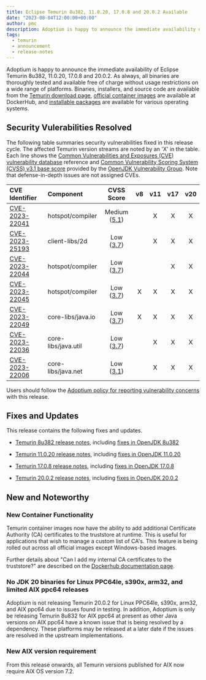 ```yaml
---
title: Eclipse Temurin 8u382, 11.0.20, 17.0.8 and 20.0.2 Available
date: "2023-08-04T12:00:00+00:00"
author: pmc
description: Adoptium is happy to announce the immediate availability of Eclipse Temurin 8u382, 11.0.20, 17.0.8 and 20.0.2. As always, all binaries are thoroughly tested and available free of charge without usage restrictions on a wide range of platforms.
tags:
  - temurin
  - announcement
  - release-notes
---
```


Adoptium is happy to announce the immediate availability of Eclipse Temurin 8u382, 11.0.20, 17.0.8 and 20.0.2. As always, all binaries are thoroughly tested and available free of charge without usage restrictions on a wide range of platforms. Binaries, installers, and source code are available from the [Temurin download page](https://adoptium.net/temurin/releases), [official container images](https://hub.docker.com/_/eclipse-temurin) are available at DockerHub, and [installable packages](https://adoptium.net/installation/) are available for various operating systems.

## Security Vulerabilities Resolved

The following table summaries security vulnerabilities fixed in this release cycle. The affected Temurin version streams are noted by an 'X' in the table. Each line shows the [Common Vulnerabilities and Exposures (CVE) vulnerability database](https://nvd.nist.gov/vuln) reference and [Common Vulnerability Scoring System (CVSS) v3.1 base score](https://www.first.org/cvss/v3.1/specification-document) provided by the [OpenJDK Vulnerability Group](https://openjdk.org/groups/vulnerability/). Note that defense-in-depth issues are not assigned CVEs.

| CVE Identifier                                                    | Component           |                                               CVSS Score                                               | v8  | v11 | v17 | v20 |
| :---------------------------------------------------------------- | :------------------ | :----------------------------------------------------------------------------------------------------: | :-: | :-: | :-: | :-: |
| [CVE-2023-22041](https://nvd.nist.gov/vuln/detail/CVE-2023-22041) | hotspot/compiler    | Medium ([5.1](https://www.first.org/cvss/calculator/3.1#CVSS:3.1/AV:L/AC:H/PR:N/UI:N/S:U/C:H/I:N/A:N)) |     |  X  |  X  |  X  |
| [CVE-2023-25193](https://nvd.nist.gov/vuln/detail/CVE-2023-25193) | client-libs/2d      |  Low ([3.7](https://www.first.org/cvss/calculator/3.1#CVSS:3.1/AV:N/AC:H/PR:N/UI:N/S:U/C:N/I:N/A:L))   |     |  X  |  X  |  X  |
| [CVE-2023-22044](https://nvd.nist.gov/vuln/detail/CVE-2023-22044) | hotspot/compiler    |  Low ([3.7](https://www.first.org/cvss/calculator/3.1#CVSS:3.1/AV:N/AC:H/PR:N/UI:N/S:U/C:L/I:N/A:N))   |     |     |  X  |  X  |
| [CVE-2023-22045](https://nvd.nist.gov/vuln/detail/CVE-2023-22045) | hotspot/compiler    |  Low ([3.7](https://www.first.org/cvss/calculator/3.1#CVSS:3.1/AV:N/AC:H/PR:N/UI:N/S:U/C:L/I:N/A:N))   |  X  |  X  |  X  |  X  |
| [CVE-2023-22049](https://nvd.nist.gov/vuln/detail/CVE-2023-22049) | core-libs/java.io   |  Low ([3.7](https://www.first.org/cvss/calculator/3.1#CVSS:3.1/AV:N/AC:H/PR:N/UI:N/S:U/C:N/I:L/A:N))   |  X  |  X  |  X  |  X  |
| [CVE-2023-22036](https://nvd.nist.gov/vuln/detail/CVE-2023-22036) | core-libs/java.util |  Low ([3.7](https://www.first.org/cvss/calculator/3.1#CVSS:3.1/AV:N/AC:H/PR:N/UI:N/S:U/C:N/I:N/A:L))   |     |  X  |  X  |  X  |
| [CVE-2023-22006](https://nvd.nist.gov/vuln/detail/CVE-2023-22006) | core-libs/java.net  |  Low ([3.1](https://www.first.org/cvss/calculator/3.1#CVSS:3.1/AV:N/AC:H/PR:N/UI:R/S:U/C:N/I:L/A:N))   |     |  X  |  X  |  X  |

Users should follow the [Adoptium policy for reporting vulnerability concerns](https://github.com/adoptium/adoptium/security/policy#security-policies-and-procedures) with this release.

## Fixes and Updates

This release contains the following fixes and updates.

- [Temurin 8u382 release notes](https://adoptium.net/temurin/release-notes/?version=jdk8u382-b05), including [fixes in OpenJDK 8u382](https://bugs.openjdk.org/issues/?jql=project+%3D+JDK+AND+fixVersion+%3D+openjdk8u382)

- [Temurin 11.0.20 release notes](https://adoptium.net/temurin/release-notes/?version=jdk-11.0.20+8), including [fixes in OpenJDK 11.0.20](https://bugs.openjdk.org/issues/?jql=project+%3D+JDK+AND+fixVersion+%3D+11.0.20)

- [Temurin 17.0.8 release notes](https://adoptium.net/temurin/release-notes/?version=jdk-17.0.8+7), including [fixes in OpenJDK 17.0.8](https://bugs.openjdk.org/issues/?jql=project+%3D+JDK+AND+fixVersion+%3D+17.0.8)

- [Temurin 20.0.2 release notes](https://adoptium.net/temurin/release-notes/?version=jdk-20.0.2+9), including [fixes in OpenJDK 20.0.2](https://bugs.openjdk.org/issues/?jql=project+%3D+JDK+AND+fixVersion+%3D+20.0.2)

## New and Noteworthy

### New Container Functionality

Temurin container images now have the ability to add additional Certificate Authority (CA) certificates to the truststore at runtime. This is useful for applications that wish to manage a custom list of CA's. This feature is being rolled out across all official images except Windows-based images.

Further details about "Can I add my internal CA certificates to the truststore?" are described on the [Dockerhub documentation page](https://hub.docker.com/_/eclipse-temurin).

### No JDK 20 binaries for Linux PPC64le, s390x, arm32, and limited AIX ppc64 releases

Adoptium is not releasing Temurin 20.0.2 for Linux PPC64le, s390x, arm32, and AIX ppc64 due to issues found in testing. In addition, Adoptium is only be releasing Temurin 8u832 for AIX ppc64 at present as other Java versions on AIX ppc64 have a known issue that is being resolved by a dependency. These platforms may be released at a later date if the issues are resolved in the upstream implementations.

### New AIX version requirement

From this release onwards, all Temurin versions published for AIX now require AIX OS version 7.2.
